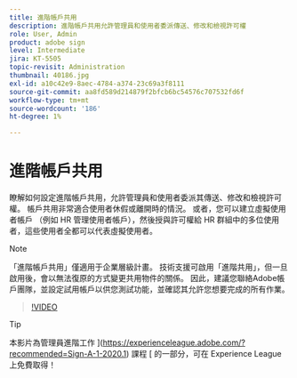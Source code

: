 ```yaml
---
title: 進階帳戶共用
description: 進階帳戶共用允許管理員和使用者委派傳送、修改和檢視許可權
role: User, Admin
product: adobe sign
level: Intermediate
jira: KT-5505
topic-revisit: Administration
thumbnail: 40186.jpg
exl-id: a10c42e9-8aec-4784-a374-23c69a3f8111
source-git-commit: aa8fd589d214879f2bfcb6bc54576c707532fd6f
workflow-type: tm+mt
source-wordcount: '186'
ht-degree: 1%

---
```


# 進階帳戶共用

瞭解如何設定進階帳戶共用，允許管理員和使用者委派其傳送、修改和檢視許可權。 帳戶共用非常適合使用者休假或離開時的情況。 或者，您可以建立虛擬使用者帳戶 （例如 HR 管理使用者帳戶），然後授與許可權給 HR 群組中的多位使用者，這些使用者全都可以代表虛擬使用者。

>[!NOTE]
>
>「進階帳戶共用」僅適用于企業層級計畫。 技術支援可啟用「進階共用」，但一旦啟用後，會以無法復原的方式變更共用物件的關係。 因此，建議您聯絡Adobe帳戶團隊，並設定試用帳戶以供您測試功能，並確認其允許您想要完成的所有作業。

>[!VIDEO](https://video.tv.adobe.com/v/40186?quality=12&learn=on&hidetitle=true)

>[!TIP]
>
>本影片為管理員進階工作 ](https://experienceleague.adobe.com/?recommended=Sign-A-1-2020.1) 課程 [ 的一部分，可在 Experience League 上免費取得！
